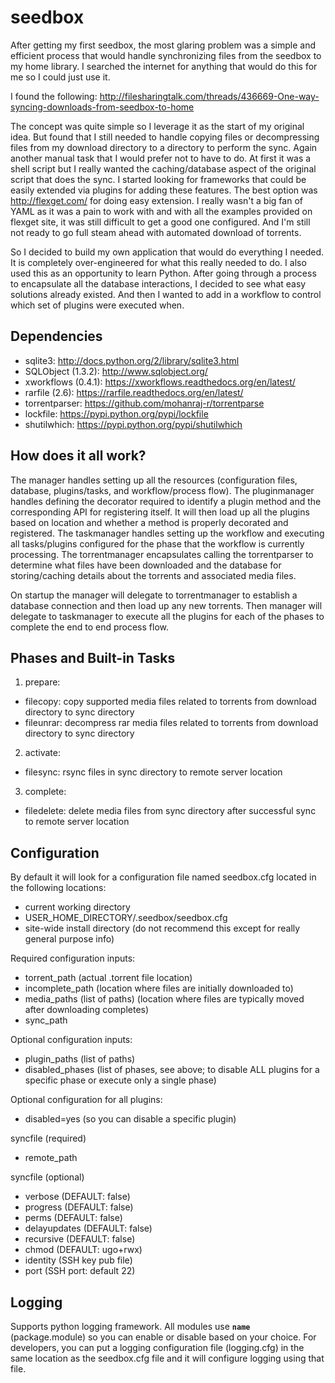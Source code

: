 seedbox
=======
After getting my first seedbox, the most glaring problem was a simple and efficient process that would handle
synchronizing files from the seedbox to my home library. I searched the internet for anything that would do
this for me so I could just use it. 

I found the following:
http://filesharingtalk.com/threads/436669-One-way-syncing-downloads-from-seedbox-to-home

The concept was quite simple so I leverage it as the start of my original idea. But found that I still needed
to handle copying files or decompressing files from my download directory to a directory to perform the sync.
Again another manual task that I would prefer not to have to do. At first it was a shell script but I really
wanted the caching/database aspect of the original script that does the sync. I started looking for frameworks
that could be easily extended via plugins for adding these features. The best option was http://flexget.com/ 
for doing easy extension. I really wasn't a big fan of YAML as it was a pain to work with and with all the
examples provided on flexget site, it was still difficult to get a good one configured. And I'm still not
ready to go full steam ahead with automated download of torrents. 

So I decided to build my own application that would do everything I needed. It is completely over-engineered
for what this really needed to do. I also used this as an opportunity to learn Python. After going through
a process to encapsulate all the database interactions, I decided to see what easy solutions already existed.
And then I wanted to add in a workflow to control which set of plugins were executed when.

Dependencies
-------------
* sqlite3: http://docs.python.org/2/library/sqlite3.html
* SQLObject (1.3.2): http://www.sqlobject.org/
* xworkflows (0.4.1): https://xworkflows.readthedocs.org/en/latest/
* rarfile (2.6): https://rarfile.readthedocs.org/en/latest/
* torrentparser: https://github.com/mohanraj-r/torrentparse
* lockfile: https://pypi.python.org/pypi/lockfile
* shutilwhich: https://pypi.python.org/pypi/shutilwhich
 
How does it all work?
---------------------
The manager handles setting up all the resources (configuration files, database, plugins/tasks, and workflow/process flow).
The pluginmanager handles defining the decorator required to identify a plugin method and the corresponding API for
registering itself. It will then load up all the plugins based on location and whether a method is properly decorated
and registered. The taskmanager handles setting up the workflow and executing all tasks/plugins configured for the phase
that the workflow is currently processing. The torrentmanager encapsulates calling the torrentparser to determine
what files have been downloaded and the database for storing/caching details about the torrents and associated media files.
   
On startup the manager will delegate to torrentmanager to establish a database connection and then load up any new
torrents. Then manager will delegate to taskmanager to execute all the plugins for each of the phases to complete the
end to end process flow.
  
Phases and Built-in Tasks
-------------------------- 
1. prepare:
* filecopy: copy supported media files related to torrents from download directory to sync directory
* fileunrar: decompress rar media files related to torrents from download directory to sync directory
2. activate:
* filesync: rsync files in sync directory to remote server location
3. complete:
* filedelete: delete media files from sync directory after successful sync to remote server location


Configuration
--------------
By default it will look for a configuration file named seedbox.cfg located in the following locations:
* current working directory
* USER_HOME_DIRECTORY/.seedbox/seedbox.cfg
* site-wide install directory (do not recommend this except for really general purpose info)

Required configuration inputs:
* torrent_path (actual .torrent file location)
* incomplete_path (location where files are initially downloaded to)
* media_paths (list of paths) (location where files are typically moved after downloading completes)
* sync_path

Optional configuration inputs:
* plugin_paths (list of paths)
* disabled_phases (list of phases, see above; to disable ALL plugins for a specific phase or execute only a single phase)

Optional configuration for all plugins:
* disabled=yes  (so you can disable a specific plugin)

syncfile (required)
* remote_path

syncfile (optional)
* verbose (DEFAULT: false)
* progress (DEFAULT: false)
* perms (DEFAULT: false)
* delayupdates (DEFAULT: false)
* recursive (DEFAULT: false)
* chmod (DEFAULT: ugo+rwx)
* identity (SSH key pub file)
* port (SSH port: default 22)

Logging
--------
Supports python logging framework. All modules use <code>__name__</code> (package.module) so you can enable or disable based on your choice.
For developers, you can put a logging configuration file (logging.cfg) in the same location as the seedbox.cfg file and it will
configure logging using that file.


